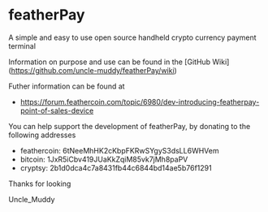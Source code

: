 # featherPay
A simple and easy to use open source handheld crypto currency payment terminal

Information on purpose and use can be found in the [GitHub Wiki] (https://github.com/uncle-muddy/featherPay/wiki)

Futher information can be found at 

* https://forum.feathercoin.com/topic/6980/dev-introducing-featherpay-point-of-sales-device

You can help support the development of featherPay, by donating to the following addresses

* feathercoin: 6tNeeMhHK2cKbpFKRwSYgyS3dsLL6WHVem  
* bitcoin: 1JxR5iCbv419JUaKkZqiM85vk7jMh8paPV
* cryptsy: 2b1d0dca4c7a8431fb44c6844bd14ae5b76f1291

Thanks for looking

Uncle_Muddy
